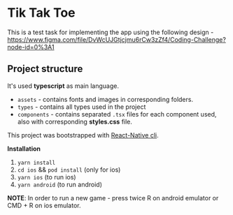 # Tik Tak Toe

This is a test task for implementing the app using the following design - https://www.figma.com/file/DvWcUJGtjcjmu6rCw3zZf4/Coding-Challenge?node-id=0%3A1


## Project structure
It's used **typescript** as main language.
- `assets` - contains fonts and images in corresponding folders.
- `types` - contains all types used in the project 
- `components` - contains separated `.tsx` files for each component used, also with corresponding **styles.css** file.

This project was bootstrapped with [React-Native cli](https://github.com/facebook/react-native-cli).

**Installation**
1. `yarn install`
2. `cd ios` && `pod install` (only for ios)
3. `yarn ios` (to run ios)
4. `yarn android` (to run android)


__NOTE__: In order to run a new game - press twice R on android emulator or CMD + R on ios emulator.
